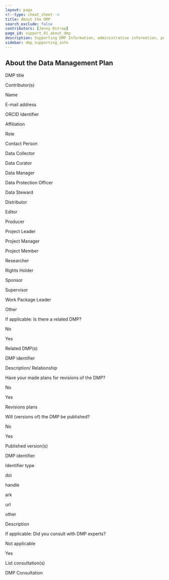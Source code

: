 ```yaml
---
layout: page
<!--type: cheat_sheet-->
title: About the DMP
search_exclude: false
contributors: [Jenny Ostrop]
page_id: support_01_about_dmp
description: Supporting DMP Information, administrative information, publish dmp, dmp publication, manage dmp, living document
sidebar: dmp_supporting_info
---
```


## About the Data Management Plan

DMP title

Contributor(s) 

Name 

E-mail address 

ORCID Identifier 

Affiliation 

Role 

Contact Person 

Data Collector 

Data Curator 

Data Manager 

Data Protection Officer 

Data Steward 

Distributor 

Editor 

Producer 

Project Leader 

Project Manager 

Project Member 

Researcher 

Rights Holder 

Sponsor 

Supervisor 

Work Package Leader 

Other 

If applicable: Is there a related DMP? 

No 

Yes 

Related DMP(s) 

DMP identifier 

Description/ Relationship 

Have your made plans for revisions of the DMP?

No

Yes

Revisions plans

Will (versions of) the DMP be published?

No

Yes

Published version(s)

DMP identifier

Identifier type

doi

handle

ark

url

other

Description

If applicable: Did you consult with DMP experts?

Not applicable

Yes

List consultation(s)

DMP Consultation




